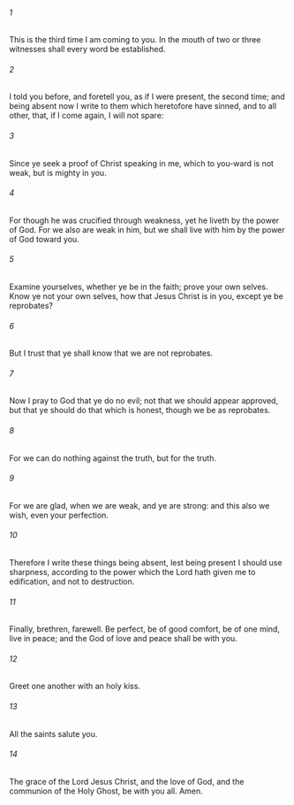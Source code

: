 ###### 1
This is the third time I am coming to you. In the mouth of two or three witnesses shall every word be established.

###### 2
I told you before, and foretell you, as if I were present, the second time; and being absent now I write to them which heretofore have sinned, and to all other, that, if I come again, I will not spare:

###### 3
Since ye seek a proof of Christ speaking in me, which to you-ward is not weak, but is mighty in you.

###### 4
For though he was crucified through weakness, yet he liveth by the power of God. For we also are weak in him, but we shall live with him by the power of God toward you.

###### 5
Examine yourselves, whether ye be in the faith; prove your own selves. Know ye not your own selves, how that Jesus Christ is in you, except ye be reprobates?

###### 6
But I trust that ye shall know that we are not reprobates.

###### 7
Now I pray to God that ye do no evil; not that we should appear approved, but that ye should do that which is honest, though we be as reprobates.

###### 8
For we can do nothing against the truth, but for the truth.

###### 9
For we are glad, when we are weak, and ye are strong: and this also we wish, even your perfection.

###### 10
Therefore I write these things being absent, lest being present I should use sharpness, according to the power which the Lord hath given me to edification, and not to destruction.

###### 11
Finally, brethren, farewell. Be perfect, be of good comfort, be of one mind, live in peace; and the God of love and peace shall be with you.

###### 12
Greet one another with an holy kiss.

###### 13
All the saints salute you.

###### 14
The grace of the Lord Jesus Christ, and the love of God, and the communion of the Holy Ghost, be with you all. Amen.

